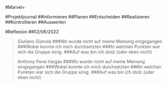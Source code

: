 #Marvel+

#Projektjournal
##Informieren
##Planen
##Entscheiden
##Realisieren
##Kontrollieren
##Auswerten

#Reflexion 
##02/06/2022
>Giuliano Gianola
###Wo wurde nicht auf meine Meinung eingegangen 
###Wobei konnte ich mich durchsetzten
###In welchen Punkten war sich die Gruppe einig. 
###Auf was bin ich stolz (oder eben nicht)


>Anthony Pena Vargas
###Wo wurde nicht auf meine Meinung eingegangen 
###Wobei konnte ich mich durchsetzten
###In welchen Punkten war sich die Gruppe einig. 
###Auf was bin ich stolz (oder eben nicht)
